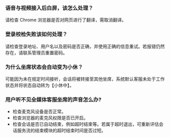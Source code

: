### 语音与视频接入后白屏，该怎么处理？
请检查 Chrome 浏览器是否对网页进行了翻译，需取消翻译。

### 登录校检失败该如何处理？
请检查登录地址、用户名以及密码是否正确，并使用正确的信息重试。若报错仍然存在，请联系管理员重置密码。

### 为什么坐席状态会自动变为小休？
可能因为未在规定时间接听，会话将被转接至其他坐席，系统默认客服未处于工作状态并将状态自动转为【小休中】。

### 用户听不见全媒体客服坐席的声音怎么办?
- 检查麦克风设备是否正常。
- 检查浏览器的麦克风权限是否已开启。
- 检查会话是否已自动结束，例如超时结束等。若属于超时退出，可重新评估会话服务流的结束模块的超时结束时间是否过短。
